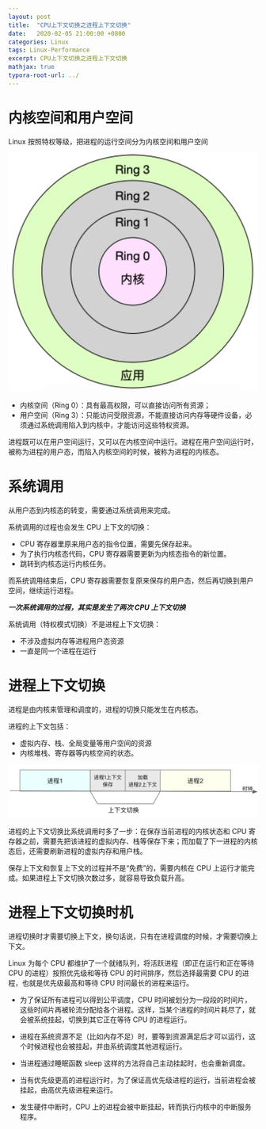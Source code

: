 ```yaml
---
layout: post
title:  "CPU上下文切换之进程上下文切换"
date:   2020-02-05 21:00:00 +0800
categories: Linux
tags: Linux-Performance
excerpt: CPU上下文切换之进程上下文切换
mathjax: true
typora-root-url: ../
---
```


# 内核空间和用户空间

Linux 按照特权等级，把进程的运行空间分为内核空间和用户空间

![image-20200205214636090](/../assets/images/image-20200205214636090.png)

* 内核空间（Ring 0）：具有最高权限，可以直接访问所有资源；
* 用户空间（Ring 3）：只能访问受限资源，不能直接访问内存等硬件设备，必须通过系统调用陷入到内核中，才能访问这些特权资源。

进程既可以在用户空间运行，又可以在内核空间中运行。进程在用户空间运行时，被称为进程的用户态，而陷入内核空间的时候，被称为进程的内核态。

# 系统调用

从用户态到内核态的转变，需要通过系统调用来完成。

系统调用的过程也会发生 CPU 上下文的切换：

* CPU 寄存器里原来用户态的指令位置，需要先保存起来。
* 为了执行内核态代码，CPU 寄存器需要更新为内核态指令的新位置。
* 跳转到内核态运行内核任务。

而系统调用结束后，CPU 寄存器需要恢复原来保存的用户态，然后再切换到用户空间，继续运行进程。

***一次系统调用的过程，其实是发生了两次 CPU 上下文切换***

系统调用（特权模式切换）不是进程上下文切换：

* 不涉及虚拟内存等进程用户态资源
* 一直是同一个进程在运行

# 进程上下文切换

进程是由内核来管理和调度的，进程的切换只能发生在内核态。

进程的上下文包括：

* 虚拟内存、栈、全局变量等用户空间的资源
* 内核堆栈、寄存器等内核空间的状态。

![image-20200205220353023](/../assets/images/image-20200205220353023.png)

进程的上下文切换比系统调用时多了一步：在保存当前进程的内核状态和 CPU 寄存器之前，需要先把该进程的虚拟内存、栈等保存下来；而加载了下一进程的内核态后，还需要刷新进程的虚拟内存和用户栈。

保存上下文和恢复上下文的过程并不是“免费”的，需要内核在 CPU 上运行才能完成。如果进程上下文切换次数过多，就容易导致负载升高。

# 进程上下文切换时机

进程切换时才需要切换上下文，换句话说，只有在进程调度的时候，才需要切换上下文。

Linux 为每个 CPU 都维护了一个就绪队列，将活跃进程（即正在运行和正在等待CPU 的进程）按照优先级和等待 CPU 的时间排序，然后选择最需要 CPU 的进程，也就是优先级最高和等待 CPU 时间最长的进程来运行。

* 为了保证所有进程可以得到公平调度，CPU 时间被划分为一段段的时间片，这些时间片再被轮流分配给各个进程。这样，当某个进程的时间片耗尽了，就会被系统挂起，切换到其它正在等待 CPU 的进程运行。

* 进程在系统资源不足（比如内存不足）时，要等到资源满足后才可以运行，这个时候进程也会被挂起，并由系统调度其他进程运行。

* 当进程通过睡眠函数 sleep 这样的方法将自己主动挂起时，也会重新调度。

* 当有优先级更高的进程运行时，为了保证高优先级进程的运行，当前进程会被挂起，由高优先级进程来运行。

* 发生硬件中断时，CPU 上的进程会被中断挂起，转而执行内核中的中断服务程序。